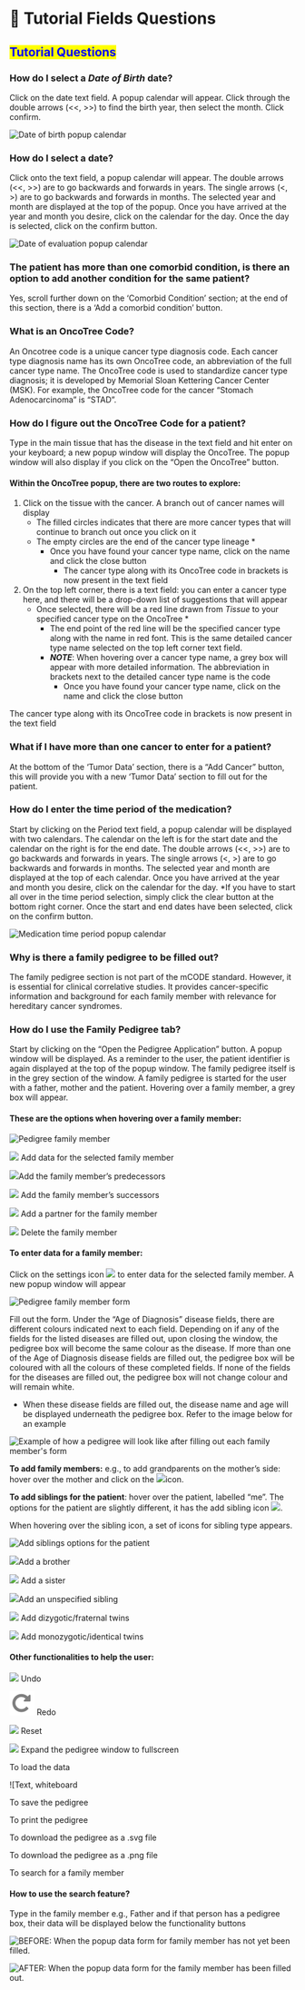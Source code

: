 # 🔎 Tutorial Fields Questions

## <mark style="color:blue;">**Tutorial Questions**</mark>

### How do I select a _Date of Birth_ date?

Click on the date text field. A popup calendar will appear. Click through the double arrows (<<, >>) to find the birth year, then select the month. Click confirm.

![Date of birth popup calendar](../../.gitbook/assets/calen\_dob.png)

### How do I select a date?

Click onto the text field, a popup calendar will appear. The double arrows (<<, >>) are to go backwards and forwards in years. The single arrows (<, >) are to go backwards and forwards in months. The selected year and month are displayed at the top of the popup. Once you have arrived at the year and month you desire, click on the calendar for the day. Once the day is selected, click on the confirm button.

![Date of evaluation popup calendar](../../.gitbook/assets/calen\_date\_eval.png)

### The patient has more than one comorbid condition, is there an option to add another condition for the same patient?

Yes, scroll further down on the ‘Comorbid Condition’ section; at the end of this section, there is a ‘Add a comorbid condition’ button.

### What is an OncoTree Code?

An Oncotree code is a unique cancer type diagnosis code. Each cancer type diagnosis name has its own OncoTree code, an abbreviation of the full cancer type name. The OncoTree code is used to standardize cancer type diagnosis; it is developed by Memorial Sloan Kettering Cancer Center (MSK). For example, the OncoTree code for the cancer “Stomach Adenocarcinoma” is “STAD”.

### How do I figure out the OncoTree Code for a patient?

Type in the main tissue that has the disease in the text field and hit enter on your keyboard; a new popup window will display the OncoTree. The popup window will also display if you click on the “Open the OncoTree” button.

#### Within the OncoTree popup, there are two routes to explore:

1. Click on the tissue with the cancer. A branch out of cancer names will display
   * The filled circles indicates that there are more cancer types that will continue to branch out once you click on it
   * The empty circles are the end of the cancer type lineage \*
     * Once you have found your cancer type name, click on the name and click the close button
       * The cancer type along with its OncoTree code in brackets is now present in the text field
2. On the top left corner, there is a text field: you can enter a cancer type here, and there will be a drop-down list of suggestions that will appear
   * Once selected, there will be a red line drawn from _Tissue_ to your specified cancer type on the OncoTree \*
     * The end point of the red line will be the specified cancer type along with the name in red font. This is the same detailed cancer type name selected on the top left corner text field.
     * _**NOTE**_: When hovering over a cancer type name, a grey box will appear with more detailed information. The abbreviation in brackets next to the detailed cancer type name is the code
       * Once you have found your cancer type name, click on the name and click the close button

The cancer type along with its OncoTree code in brackets is now present in the text field

### What if I have more than one cancer to enter for a patient?

At the bottom of the ‘Tumor Data’ section, there is a “Add Cancer” button, this will provide you with a new ‘Tumor Data’ section to fill out for the patient.

### How do I enter the time period of the medication?

Start by clicking on the Period text field, a popup calendar will be displayed with two calendars. The calendar on the left is for the start date and the calendar on the right is for the end date. The double arrows (<<, >>) are to go backwards and forwards in years. The single arrows (<, >) are to go backwards and forwards in months. The selected year and month are displayed at the top of each calendar. Once you have arrived at the year and month you desire, click on the calendar for the day. \*If you have to start all over in the time period selection, simply click the clear button at the bottom right corner. Once the start and end dates have been selected, click on the confirm button.

![Medication time period popup calendar](../../.gitbook/assets/med\_period\_calen.png)

### Why is there a family pedigree to be filled out?

The family pedigree section is not part of the mCODE standard. However, it is essential for clinical correlative studies. It provides cancer-specific information and background for each family member with relevance for hereditary cancer syndromes.

### How do I use the Family Pedigree tab?

Start by clicking on the “Open the Pedigree Application” button. A popup window will be displayed. As a reminder to the user, the patient identifier is again displayed at the top of the popup window. The family pedigree itself is in the grey section of the window. A family pedigree is started for the user with a father, mother and the patient. Hovering over a family member, a grey box will appear.

#### These are the options when hovering over a family member:

![Pedigree family member](../../.gitbook/assets/pedigree\_fam\_mem)

![](../../.gitbook/assets/pedigree\_settings\_options) Add data for the selected family member

![](../../.gitbook/assets/pedigree\_older\_fam.png)Add the family member’s predecessors

![](../../.gitbook/assets/pedigree\_younger\_fam) Add the family member’s successors

![](../../.gitbook/assets/pedigree\_add\_partner) Add a partner for the family member

![](../../.gitbook/assets/pedigree\_mem\_delete) Delete the family member

#### **To enter data for a family member**:

Click on the settings icon ![](../../.gitbook/assets/pedigree\_add\_data) to enter data for the selected family member. A new popup window will appear

![Pedigree family member form](../../.gitbook/assets/pedigree\_form)

Fill out the form. Under the “Age of Diagnosis” disease fields, there are different colours indicated next to each field. Depending on if any of the fields for the listed diseases are filled out, upon closing the window, the pedigree box will become the same colour as the disease. If more than one of the Age of Diagnosis disease fields are filled out, the pedigree box will be coloured with all the colours of these completed fields. If none of the fields for the diseases are filled out, the pedigree box will not change colour and will remain white.

* When these disease fields are filled out, the disease name and age will be displayed underneath the pedigree box. Refer to the image below for an example

![Example of how a pedigree will look like after filling out each family member's form](https://lh6.googleusercontent.com/it-gXtTn22nMw2LyEFoVOmFz5jEVMydB7VUZSaJj8GurqQPXOaP93aKbzV7uLO0oAGAbQPAO4VoC6ox8g9AQUXTXZJpwDvf6PA3Sj7vvwLS\_gdgROJP2ylXPLGHQEU6iZ3CmupY)

**To add family members:** e.g., to add grandparents on the mother’s side: hover over the mother and click on the ![](../../.gitbook/assets/pedigree\_older\_fam.png)icon.

**To add siblings for the patient**: hover over the patient, labelled “me”. The options for the patient are slightly different, it has the add sibling icon ![](../../.gitbook/assets/pedigree\_siblings\_options).

When hovering over the sibling icon, a set of icons for sibling type appears.

![Add siblings options for the patient](../../.gitbook/assets/pedigree\_patient\_options)

&#x20;                                                ![](../../.gitbook/assets/pedigree\_bro)Add a brother

&#x20;                                                ![](../../.gitbook/assets/pedigree\_sis) Add a sister

&#x20;                                                ![](../../.gitbook/assets/pedigree\_unsp\_sib)Add an unspecified sibling

&#x20;                                                ![](../../.gitbook/assets/pedigree\_frat\_twin) Add dizygotic/fraternal twins

&#x20;                                               ![](../../.gitbook/assets/pedigree\_iden\_twin) Add monozygotic/identical twins

#### Other functionalities to help the user:

![](../../.gitbook/assets/pedigree\_undo) Undo

![](../../.gitbook/assets/redo.png) Redo

![](https://lh5.googleusercontent.com/P-F6rvG5rdByQadGBrQ\_-Ds6U25AYxrhRiNx2wfNQ2xbAPmd7SMIY\_gEvxgAoeD-58QOZeOSw7JaVYb9aEsVXxw7igPXr9sZT30g0QcTeLvlx7m\_O4-sm9Xueh9MRYuYvLNk0xc) Reset

![](https://lh5.googleusercontent.com/DZ3eeoITCEuiGMefNR-7n8GBZmsCGVyb2FtAUnLRLFMRoJfm7RROkQ8dUfOhp7oxyseEcCydV7Q9qMjk\_umzAmeZ32wrE1B0ucuU9Qdrx\_R84RuvJiPhVSX5qzI\_\_5JP\_FS9-8I) Expand the pedigree window to fullscreen

To load the data

!\[Text, whiteboard

To save the pedigree

To print the pedigree

To download the pedigree as a .svg file

To download the pedigree as a .png file

&#x20;To search for a family member

#### **How to use the search feature?**

Type in the family member e.g., Father and if that person has a pedigree box, their data will be displayed below the functionality buttons

![BEFORE: When the popup data form for family member has not yet been filled.](https://lh4.googleusercontent.com/X7GIvxaKkLMBrPR3s5oyWawF8MkYiSf-xrVds\_5ElH\_E5R6Y129Sb\_KmV4ypq\_RtWGUbDMZKQUAcS1ubAGN8eL09O60OjK4KP5MOTrRX1WTMKiLDsmMyw3mxuaI7JBTP\_psQ9PQ)

![AFTER: When the popup data form for the family member has been filled out.](https://lh3.googleusercontent.com/IPRjY3YH2ez9fFY\_FndaiWNVNi2IEwQGiCvC1x8Dz8bkaZ5yaZofaaTTULCVUSMlJhGnGAlQpp\_Rk4H8qoWBn7nO9\_BHHjqjQpX5GV7VXSyfJFXNCC3nKi9zndC3cGlyhhgvh0Q)
